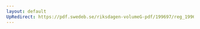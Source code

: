 ```yaml
---
layout: default
UpRedirect: https://pdf.swedeb.se/riksdagen-volumeG-pdf/199697/reg_199697/reg_199697_0480.pdf
---
```

